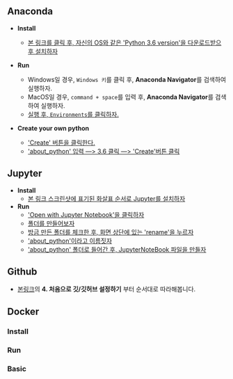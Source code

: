 ## Anaconda

- **Install**
   - [본 링크를 클릭 후, 자신의 OS와 같은 'Python 3.6 version'을 다운로드받으 후 설치하자](https://www.anaconda.com/download/#macos)

- **Run**
    - Windows일 경우, `Windows 키`를 클릭 후, **Anaconda Navigator**를 검색하여 실행하자.
    - MacOS일 경우, `command + space`를 입력 후, **Anaconda Navigator**를 검색하여 실행하자.
    - [실행 후, `Environments`를 클릭하자.](https://www.dropbox.com/s/e3xukgvgl1cvn1t/%EC%8A%A4%ED%81%AC%EB%A6%B0%EC%83%B7%202018-01-05%2020.07.59.png?dl=0)

- **Create your own python**
    - ['Create' 버튼을 클릭한다.](https://www.dropbox.com/s/jaostbbzroq08tf/%EC%8A%A4%ED%81%AC%EB%A6%B0%EC%83%B7%202018-01-05%2020.13.12.png?dl=0)
    - ['about_python' 입력 —> 3.6 클릭 —> 'Create'버튼 클릭](https://www.dropbox.com/s/rhhxjrxucnx7qop/%EC%8A%A4%ED%81%AC%EB%A6%B0%EC%83%B7%202018-01-05%2020.15.05.png?dl=0)

## Jupyter

- **Install**
  - [본 링크 스크린샷에 표기된 화살표 순서로 Jupyter를 설치하자](https://www.dropbox.com/s/frnrfi9d29z305s/%EC%8A%A4%ED%81%AC%EB%A6%B0%EC%83%B7%202018-01-05%2020.31.17.png?dl=0)
- **Run**
  - ['Open with Jupyter Notebook'을 클릭하자](https://www.dropbox.com/s/rhwjf58cvf6vd4l/%EC%8A%A4%ED%81%AC%EB%A6%B0%EC%83%B7%202018-01-06%2012.03.00.png?dl=0)
  - [폴더를 만들어보자](https://www.dropbox.com/s/mz6h18cwuxwbvai/%EC%8A%A4%ED%81%AC%EB%A6%B0%EC%83%B7%202018-01-06%2012.08.07.png?dl=0)
  - [방금 만든 폴더를 체크한 후, 화면 상단에 있는 'rename'을 누르자](https://www.dropbox.com/s/ew03muoyfr4k1at/%EC%8A%A4%ED%81%AC%EB%A6%B0%EC%83%B7%202018-01-06%2012.09.27.png?dl=0)
  - ['about_python'이라고 이름짓자](https://www.dropbox.com/s/34g9e0r7wh2aos0/%EC%8A%A4%ED%81%AC%EB%A6%B0%EC%83%B7%202018-01-06%2012.10.46.png?dl=0)
  - ['about_python' 폴더로 들어간 후, JupyterNoteBook 파일을 만들자](https://www.dropbox.com/s/wci5jsw8k5h3lxp/%EC%8A%A4%ED%81%AC%EB%A6%B0%EC%83%B7%202018-01-06%2012.12.15.png?dl=0)



## Github

- [본링크](https://www.evernote.com/l/AQUE3CvmhDtAtpjtCRLe7ikP1i08vrVk4Y8)의 **4. 처음으로 깃/깃허브 설정하기** 부터 순서대로 따라해봅니다.


## Docker

### Install

### Run

### Basic

